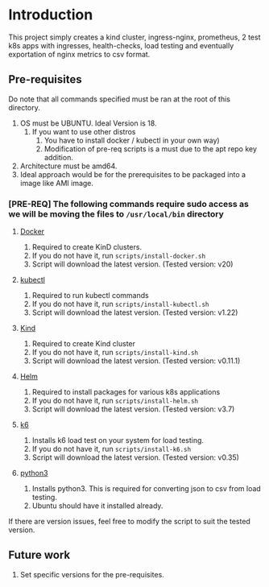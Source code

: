 # Introduction

This project simply creates a kind cluster, ingress-nginx, prometheus, 2 test k8s apps with ingresses, health-checks, load testing and eventually exportation of nginx metrics to csv format.

## Pre-requisites

Do note that all commands specified must be ran at the root of this directory.

1. OS must be UBUNTU. Ideal Version is 18.
   1. If you want to use other distros
      1. You have to install docker / kubectl in your own way)
      1. Modification of pre-req scripts is a must due to the apt repo key addition.
1. Architecture must be amd64.
1. Ideal approach would be for the prerequisites to be packaged into a image like AMI image.

### [PRE-REQ] The following commands require sudo access as we will be moving the files to `/usr/local/bin` directory

1. [Docker](https://docs.docker.com/engine/install/ubuntu/)
   1. Required to create KinD clusters.
   1. If you do not have it, run `scripts/install-docker.sh`
   1. Script will download the latest version. (Tested version: v20)

1. [kubectl](https://kubernetes.io/docs/tasks/tools/install-kubectl-linux/)
   1. Required to run kubectl commands
   1. If you do not have it, run `scripts/install-kubectl.sh`
   1. Script will download the latest version. (Tested version: v1.22)

1. [Kind](https://kind.sigs.k8s.io/docs/user/quick-start/#installing-with-a-package-manager)
   1. Required to create Kind cluster
   1. If you do not have it, run `scripts/install-kind.sh`
   1. Script will download the latest version. (Tested version: v0.11.1)

1. [Helm](https://helm.sh/docs/intro/install/)
   1. Required to install packages for various k8s applications
   1. If you do not have it, run `scripts/install-helm.sh`
   1. Script will download the latest version. (Tested version: v3.7)

1. [k6](https://k6.io/docs/getting-started/installation/)
   1. Installs k6 load test on your system for load testing.
   1. If you do not have it, run `scripts/install-k6.sh`
   1. Script will download the latest version. (Tested version: v0.35)

1. [python3](https://www.python.org/downloads/)
   1. Installs python3. This is required for converting json to csv from load testing.
   1. Ubuntu should have it installed already.

If there are version issues, feel free to modify the script to suit the tested version.

## Future work

1. Set specific versions for the pre-requisites.
